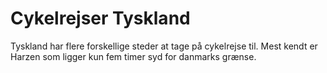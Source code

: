 # Cykelrejser Tyskland

Tyskland har flere forskellige steder at tage på cykelrejse til. Mest kendt er Harzen som ligger kun fem timer syd for danmarks grænse.
